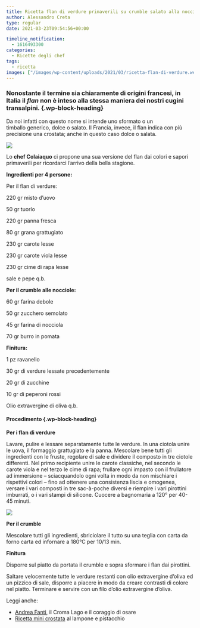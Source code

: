 ```yaml
---
title: Ricetta flan di verdure primaverili su crumble salato alla nocciola
author: Alessandro Creta
type: regular
date: 2021-03-23T09:54:56+00:00

timeline_notification:
  - 1616493300
categories:
  - Ricette degli chef
tags:
  - ricetta
images: ["/images/wp-content/uploads/2021/03/ricetta-flan-di-verdure.webp"]
---
```

### Nonostante il termine sia chiaramente di origini francesi, in Italia il _flan_ non è inteso alla stessa maniera dei nostri cugini transalpini.  {.wp-block-heading}

Da noi infatti con questo nome si intende uno sformato o un timballo&nbsp;generico, dolce o salato. Il Francia, invece, il flan indica con più precisione una crostata; anche in questo caso dolce o salata.


![](/images/wp-content/uploads/2021/03/flan-verdure.webp)




Lo **chef Colaiaquo** ci propone una sua versione del flan dai colori e sapori primaverili per ricordarci l&#8217;arrivo della bella stagione.

**Ingredienti per 4 persone:**

Per il flan di verdure:

220 gr misto d&#8217;uovo

50 gr tuorlo

220 gr panna fresca

80 gr grana grattugiato

230 gr carote lesse

230 gr carote viola lesse

230 gr cime di rapa lesse

sale e pepe q.b.

**Per il crumble alle nocciole:**

60 gr farina debole

50 gr zucchero semolato

45 gr farina di nocciola

70 gr burro in pomata

**Finitura:**

1 pz ravanello

30 gr di verdure lessate precedentemente

20 gr di zucchine

10 gr di peperoni rossi

Olio extravergine di oliva q.b.

#### Procedimento {.wp-block-heading}

**Per i flan di verdure**

Lavare, pulire e lessare separatamente tutte le verdure. In una ciotola unire le uova, il formaggio grattugiato e la panna. Mescolare bene tutti gli ingredienti con le fruste, regolare di sale e dividere il composto in tre ciotole differenti. Nel primo recipiente unire le carote classiche, nel secondo le carote viola e nel terzo le cime di rapa; frullare ogni impasto con il frullatore ad immersione – sciacquandolo ogni volta in modo da non mischiare i rispettivi colori – fino ad ottenere una consistenza liscia e omogenea, versare i vari composti in tre sac-à-poche diversi e riempire i vari pirottini imburrati, o i vari stampi di silicone. Cuocere a bagnomaria a 120° per 40-45 minuti.


![](/images/wp-content/uploads/2021/03/ricetta-flan-di-verdure.webp?w=1024)


**Per il crumble**

Mescolare tutti gli ingredienti, sbriciolare il tutto su una teglia con carta da forno carta ed infornare a 180°C per 10/13 min.

**Finitura**

Disporre sul piatto da portata il crumble e sopra sformare i flan dai pirottini.

Saltare velocemente tutte le verdure restanti con olio extravergine d&#8217;oliva ed un pizzico di sale, disporre a piacere in modo da creare contrasti di colore nel piatto. Terminare e servire con un filo d&#8217;olio extravergine d&#8217;oliva.



Leggi anche:

<ul class="wp-block-list">
  <li>
    <a href="https://aleepepe.com/2021/03/16/andrea-fanti-croma-lago-menu/" target="_blank" rel="noreferrer noopener">Andrea Fanti</a>, il Croma Lago e il coraggio di osare
  </li>
  <li>
    <a href="https://aleepepe.com/2021/02/09/ricetta-crostata-lampone-pistacchio/" target="_blank" rel="noreferrer noopener">Ricetta mini crostata</a> al lampone e pistacchio
  </li>
</ul>